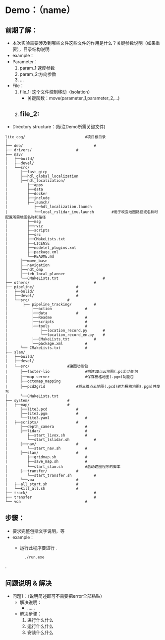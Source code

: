# Demo：（name）

## 前期了解：
* 本次实验需要涉及到哪些文件这些文件的作用是什么？关键参数说明（如果重要），目录结构说明
* example：
* Parameter：
	1. param_1:速度参数
	2. param_2:方向参数
	3. ...
* File：
	1. file_1: 这个文件控制移动（isolation）
		- 关键函数：move(parameter_1,parameter_2,...)
	2. file_2:
		- 
* Directory structure：(标注Demo所需关键文件)
```
lite_cog/                			#项目根目录
│
├── deb/                       			#
├── drivers/					#                    
├── nav/
|   ├──build/
|   ├──devel/
|   └──src/
│      ├──fast_gicp
│      ├──hdl_global_localization
│      ├──hdl_localization/
|         ├──apps
|         ├──data
|         ├──docker
|         ├──include
|         ├──launch/
|            ├──hdl_localization.launch
|            └──local_rslidar_imu.launch    	#用于改变地图路径或名称时配置所需地图名称和路径
|         ├──msg
|         ├──rviz
|         ├──scripts
|         ├──src
|         ├──CMakeLists.txt
|         ├──LICENSE
|         ├──nodelet_plugins.xml
|         ├──package.xml
|         └──README.md
│      ├──move_base
│      ├──navigation
│      ├──ndt_omp
│      ├──teb_local_planner
│      └──CMakeLists.txt  					#                    
├── others/                    			#
├── pipeline/					#
|   ├──bulid/					#
|   ├──devel/					#
|   └──src/					#
│       ├── pipeline_tracking/			#
|           ├──action				#
|           ├──data				#
|           ├──Readme				#
|           ├──scripts				#
|           ├──tools				#
|               ├──location_record.py		#
|               └──location_record_en.py	#
|           ├──CMakeLists.txt			#
|           └──package.xml			#
|      └── CMakeLists.txt 			#
├── slam/
|   ├──build/
|   ├──devel/
|   └──src/					#建图功能包
|      ├──faster-lio				#构建3D点云地图(.pcd)功能包
|      ├──map-server				#保存栅格地图(.pgm)功能包
|      ├──octomap_mapping			
|      ├──pcd2grid				#将三维点云地图(.pcd)转为栅格地图(.pgm)并发布
|      └──CMakeLists.txt		                   
├── system/					#
|   ├──map/					#
|      ├──lite3.pcd				#
|      ├──lite3.pgm				#
|      └──lite3.yaml				#
|   ├──scripts/					#
|      ├──depth_camera				#
|      ├──lidar/					#
|         ├──start_livox.sh			#
|         └──start_lslidar.sh			#
|      ├──nav/					#
|         └──start_nav.sh			#
|      ├──slam/					#
|         ├──gridmap.sh				#
|         ├──save_map.sh			#
|         └──start_slam.sh			#启动建图程序的脚本
|      ├──transfer/				#
|         └──start_transfer.sh			#
|      └──voa					#
|   ├──all_start.sh				#
|   └──kill_all.sh				#
├── track/                         		#
├── transfer                  			#	
└── voa                  			#
```
## 步骤：
* 要求完整包括文字说明，等
* example：
	* 运行此程序要进行
.

			./run.exe

.


## 问题说明 & 解决

* 问题1：（说明简述即可不需要把error全部粘贴）
	* 解决说明：
		* ……
	* 解决步骤：
		1. 进行什么什么
		2. 运行什么什么
		3. 安装什么什么
